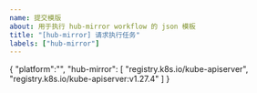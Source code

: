 ```yaml
---
name: 提交模版
about: 用于执行 hub-mirror workflow 的 json 模板
title: "[hub-mirror] 请求执行任务"
labels: ["hub-mirror"]
---
```


{
    "platform":"",
    "hub-mirror": [
        "registry.k8s.io/kube-apiserver",
        "registry.k8s.io/kube-apiserver:v1.27.4"
    ]
}

